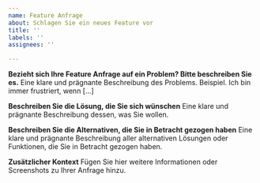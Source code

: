 ```yaml
---
name: Feature Anfrage
about: Schlagen Sie ein neues Feature vor
title: ''
labels: ''
assignees: ''

---
```


**Bezieht sich Ihre Feature Anfrage auf ein Problem? Bitte beschreiben Sie es.**
Eine klare und prägnante Beschreibung des Problems. Beispiel. Ich bin immer frustriert, wenn [...]

**Beschreiben Sie die Lösung, die Sie sich wünschen**
Eine klare und prägnante Beschreibung dessen, was Sie wollen.

**Beschreiben Sie die Alternativen, die Sie in Betracht gezogen haben**
Eine klare und prägnante Beschreibung aller alternativen Lösungen oder Funktionen, die Sie in Betracht gezogen haben.

**Zusätzlicher Kontext**
Fügen Sie hier weitere Informationen oder Screenshots zu Ihrer Anfrage hinzu.
